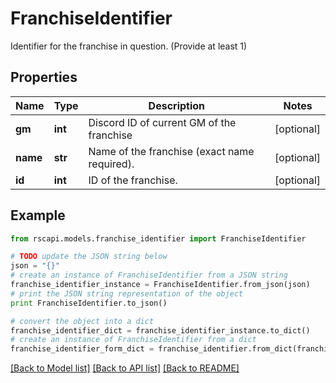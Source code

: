 # FranchiseIdentifier

Identifier for the franchise in question. (Provide at least 1)

## Properties
Name | Type | Description | Notes
------------ | ------------- | ------------- | -------------
**gm** | **int** | Discord ID of current GM of the franchise | [optional] 
**name** | **str** | Name of the franchise (exact name required). | [optional] 
**id** | **int** | ID of the franchise. | [optional] 

## Example

```python
from rscapi.models.franchise_identifier import FranchiseIdentifier

# TODO update the JSON string below
json = "{}"
# create an instance of FranchiseIdentifier from a JSON string
franchise_identifier_instance = FranchiseIdentifier.from_json(json)
# print the JSON string representation of the object
print FranchiseIdentifier.to_json()

# convert the object into a dict
franchise_identifier_dict = franchise_identifier_instance.to_dict()
# create an instance of FranchiseIdentifier from a dict
franchise_identifier_form_dict = franchise_identifier.from_dict(franchise_identifier_dict)
```
[[Back to Model list]](../README.md#documentation-for-models) [[Back to API list]](../README.md#documentation-for-api-endpoints) [[Back to README]](../README.md)


